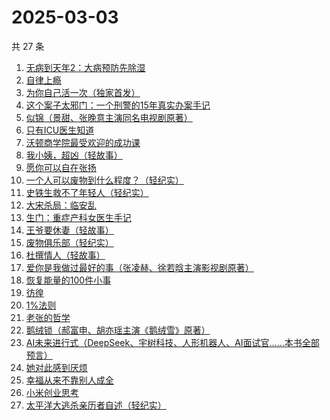 # 2025-03-03

共 27 条

<!-- BEGIN WEREAD -->
<!-- 最后更新时间 2025-03-03 07:18:58 +0800 -->
1. [无病到天年2：大病预防先除湿](https://weread.qq.com/web/bookDetail/62e32770718c77e162e7636)
1. [自律上瘾](https://weread.qq.com/web/bookDetail/9e632410813ab9a63g0113ee)
1. [为你自己活一次（独家首发）](https://weread.qq.com/web/bookDetail/97832fc071681e0d9784408)
1. [这个案子太邪门：一个刑警的15年真实办案手记](https://weread.qq.com/web/bookDetail/4eb32330813ab9b03g017261)
1. [似锦（景甜、张晚意主演同名电视剧原著）](https://weread.qq.com/web/bookDetail/b95325807140610eb95ec01)
1. [只有ICU医生知道](https://weread.qq.com/web/bookDetail/786321f0813ab9b25g019ee9)
1. [沃顿商学院最受欢迎的成功课](https://weread.qq.com/web/bookDetail/35732aa0813ab9b47g016554)
1. [我小姨，超凶（轻故事）](https://weread.qq.com/web/bookDetail/7d832b70813ab9ae3g011788)
1. [愿你可以自在张扬](https://weread.qq.com/web/bookDetail/866324f0813ab9b70g013cde)
1. [一个人可以废物到什么程度？（轻纪实）](https://weread.qq.com/web/bookDetail/783324e0813ab9b06g018543)
1. [史铁生救不了年轻人（轻纪实）](https://weread.qq.com/web/bookDetail/c3e32510813ab9af4g0153d5)
1. [大宋杀局：临安乱](https://weread.qq.com/web/bookDetail/d0d32710813ab9ae1g015c48)
1. [生门：重症产科女医生手记](https://weread.qq.com/web/bookDetail/2c332cb0813ab9acbg016954)
1. [王爷要休妻（轻故事）](https://weread.qq.com/web/bookDetail/3b932250813ab9af6g012c39)
1. [废物俱乐部（轻纪实）](https://weread.qq.com/web/bookDetail/08332660813ab9b51g0149c3)
1. [杜撰情人（轻故事）](https://weread.qq.com/web/bookDetail/460325a0813ab9b26g01255d)
1. [爱你是我做过最好的事（张凌赫、徐若晗主演影视剧原著）](https://weread.qq.com/web/bookDetail/bc8321105e217abc8d72cf1)
1. [恢复能量的100件小事](https://weread.qq.com/web/bookDetail/5c0321c0813ab9a2bg016257)
1. [彷徨](https://weread.qq.com/web/bookDetail/cae324a072935c3ccaee908)
1. [1%法则](https://weread.qq.com/web/bookDetail/ccf329d0813ab9af4g010797)
1. [老张的哲学](https://weread.qq.com/web/bookDetail/c8032250727ab1b0c80934c)
1. [鹅绒锁（郝富申、胡亦瑶主演《鹅绒雪》原著）](https://weread.qq.com/web/bookDetail/a7032a90729c8587a70b1d5)
1. [AI未来进行式（DeepSeek、宇树科技、人形机器人、AI面试官……本书全部预言）](https://weread.qq.com/web/bookDetail/0bc32b20813ab6d9fg0114c1)
1. [她对此感到厌烦](https://weread.qq.com/web/bookDetail/8f632e60813ab7dcbg015740)
1. [幸福从来不靠别人成全](https://weread.qq.com/web/bookDetail/e2732630813ab9aadg011b17)
1. [小米创业思考](https://weread.qq.com/web/bookDetail/43832a10813ab703dg011c78)
1. [太平洋大逃杀亲历者自述（轻纪实）](https://weread.qq.com/web/bookDetail/ddf32850813ab9b05g019502)
<!-- END WEREAD -->
